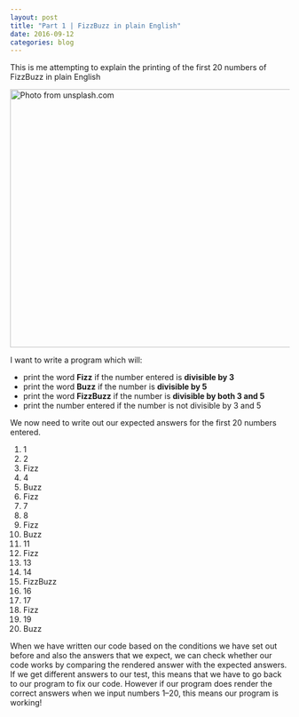 ```yaml
---
layout: post
title: "Part 1 | FizzBuzz in plain English"
date: 2016-09-12
categories: blog
---
```


This is me attempting to explain the printing of the first 20 numbers of FizzBuzz in plain English

<img src="https://cdn-images-1.medium.com/max/800/1*dOKjBR9uQcOD2EjKIyDcPA.jpeg" alt="Photo from unsplash.com" height="465px" width="700px" class="img-responsive">

I want to write a program which will:

* print the word **Fizz** if the number entered is **divisible by 3**
* print the word **Buzz** if the number is **divisible by 5**
* print the word **FizzBuzz** if the number is **divisible by both 3 and 5**
* print the number entered if the number is not divisible by 3 and 5

We now need to write out our expected answers for the first 20 numbers entered.

1. 1
2. 2
3. Fizz
4. 4
5. Buzz
6. Fizz
7. 7
8. 8
9. Fizz
10. Buzz
11. 11
12. Fizz
13. 13
14. 14
15. FizzBuzz
16. 16
17. 17
18. Fizz
19. 19
20. Buzz

When we have written our code based on the conditions we have set out before and also the answers that we expect, we can check whether our code works by comparing the rendered answer with the expected answers. If we get different answers to our test, this means that we have to go back to our program to fix our code. However if our program does render the correct answers when we input numbers 1–20, this means our program is working!
